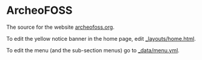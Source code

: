 # ArcheoFOSS

The source for the website [archeofoss.org](https://www.archeofoss.org/).

To edit the yellow notice banner in the home page, edit [_layouts/home.html](https://github.com/archeofoss/archeofoss/blob/main/_layouts/home.html).

To edit the menu (and the sub-section menus) go to [_data/menu.yml](https://github.com/archeofoss/archeofoss/blob/main/_data/menu.html).
